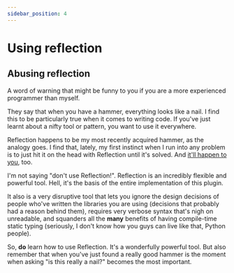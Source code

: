 ```yaml
---
sidebar_position: 4
---
```


# Using reflection


## Abusing reflection

A word of warning that might be funny to you if you are a more experienced programmer than myself.

They say that when you have a hammer, everything looks like a nail. I find this to be particularly true when it comes to writing code. If you've just learnt about a nifty tool or pattern, you want to use it everywhere.

Reflection happens to be my most recently acquired hammer, as the analogy goes. I find that, lately, my first instinct when I run into any problem is to just hit it on the head with Reflection until it's solved. And [it'll happen to you](https://youtu.be/BGrfhsxxmdE?t=20), too.

I'm not saying "don't use Reflection!". Reflection is an incredibly flexible and powerful tool. Hell, it's the basis of the entire implementation of this plugin.

It also is a very disruptive tool that lets you ignore the design decisions of people who've written the libraries you are using (decisions that probably had a reason behind them), requires very verbose syntax that's nigh on unreadable, and squanders all the **many** benefits of having compile-time static typing (seriously, I don't know how you guys can live like that, Python people).

So, **do** learn how to use Reflection. It's a wonderfully powerful tool. But also remember that when you've just found a really good hammer is the moment when asking "is this really a nail?" becomes the most important.